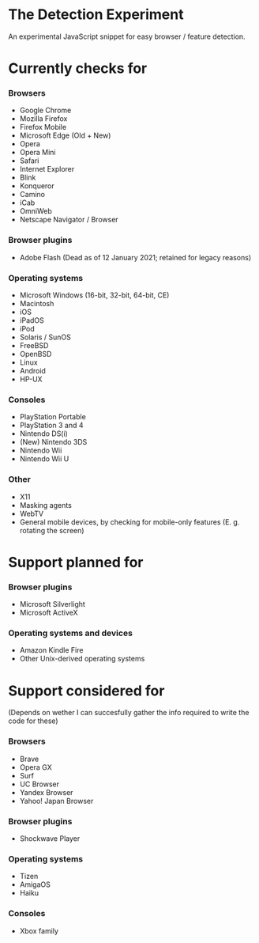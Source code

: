 # The Detection Experiment

An experimental JavaScript snippet for easy browser / feature detection.

# Currently checks for

### Browsers

* Google Chrome
* Mozilla Firefox
* Firefox Mobile
* Microsoft Edge (Old + New)
* Opera
* Opera Mini
* Safari
* Internet Explorer
* Blink
* Konqueror
* Camino
* iCab
* OmniWeb
* Netscape Navigator / Browser

### Browser plugins

* Adobe Flash (Dead as of 12 January 2021; retained for legacy reasons)

### Operating systems

* Microsoft Windows (16-bit, 32-bit, 64-bit, CE)
* Macintosh
* iOS
* iPadOS
* iPod
* Solaris / SunOS
* FreeBSD
* OpenBSD
* Linux
* Android
* HP-UX

### Consoles

* PlayStation Portable
* PlayStation 3 and 4
* Nintendo DS(i)
* (New) Nintendo 3DS
* Nintendo Wii
* Nintendo Wii U

### Other

* X11
* Masking agents
* WebTV
* General mobile devices, by checking for mobile-only features (E. g. rotating the screen)


# Support planned for

### Browser plugins

* Microsoft Silverlight
* Microsoft ActiveX

### Operating systems and devices

* Amazon Kindle Fire
* Other Unix-derived operating systems


# Support considered for

(Depends on wether I can succesfully gather the info required to write the code for these)

### Browsers

* Brave
* Opera GX
* Surf
* UC Browser
* Yandex Browser
* Yahoo! Japan Browser

### Browser plugins

* Shockwave Player

### Operating systems

* Tizen
* AmigaOS
* Haiku

### Consoles

* Xbox family
